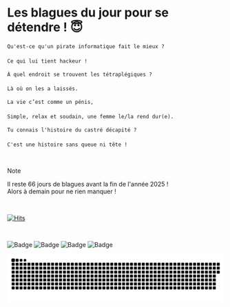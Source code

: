 
<h1>Les blagues du jour pour se détendre ! 😇</h1>

```diff
Qu'est-ce qu'un pirate informatique fait le mieux ?

Ce qui lui tient hackeur !
```

```diff
À quel endroit se trouvent les tétraplégiques ?

Là où on les a laissés.
```

```diff
La vie c’est comme un pénis,

Simple, relax et soudain, une femme le/la rend dur(e).
```

```diff
Tu connais l'histoire du castré décapité ?

C'est une histoire sans queue ni tête !
```

<br/>

> [!NOTE]
> Il reste 66 jours de blagues avant la fin de l'année 2025 ! <br/>
> Alors à demain pour ne rien manquer !

<br/>


[![Hits](https://hits.seeyoufarm.com/api/count/incr/badge.svg?url=https%3A%2F%2Fgithub.com%2FClems02%2Fhit-counter&count_bg=%23003E80&title_bg=%235C9FE1&icon=powershell.svg&icon_color=%23FFFFFF&title=Visite&edge_flat=false)](https://hits.seeyoufarm.com)


<br/>


![Badge](https://img.shields.io/badge/Last%20updated%20on-white?style=for-the-badge&logo=clockify)   ![Badge](https://img.shields.io/badge/27/10-white?style=for-the-badge) ![Badge](https://img.shields.io/badge/at-white?style=for-the-badge) ![Badge](https://img.shields.io/badge/03:37-white?style=for-the-badge)


<p align="center">
 <img width="1000" src="assets/github-snake.svg" alt="snake"/>
</p>
